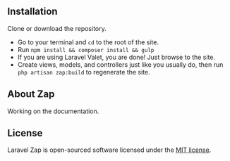## Installation
Clone or download the repository.
- Go to your terminal and `cd` to the root of the site.
- Run `npm install && composer install && gulp`
- If you are using Laravel Valet, you are done! Just browse to the site.
- Create views, models, and controllers just like you usually do, then run `php artisan zap:build` to regenerate the site.

## About Zap
Working on the documentation.

## License

Laravel Zap is open-sourced software licensed under the [MIT license](http://opensource.org/licenses/MIT).
